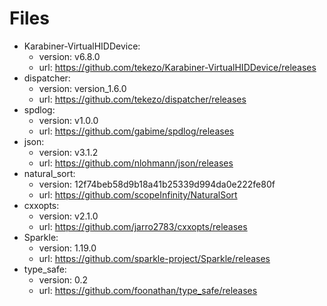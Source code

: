 # Files

- Karabiner-VirtualHIDDevice:
  - version: v6.8.0
  - url: <https://github.com/tekezo/Karabiner-VirtualHIDDevice/releases>
- dispatcher:
  - version: version_1.6.0
  - url: <https://github.com/tekezo/dispatcher/releases>
- spdlog:
  - version: v1.0.0
  - url: <https://github.com/gabime/spdlog/releases>
- json:
  - version: v3.1.2
  - url: <https://github.com/nlohmann/json/releases>
- natural_sort:
  - version: 12f74beb58d9b18a41b25339d994da0e222fe80f
  - url: <https://github.com/scopeInfinity/NaturalSort>
- cxxopts:
  - version: v2.1.0
  - url: <https://github.com/jarro2783/cxxopts/releases>
- Sparkle:
  - version: 1.19.0
  - url: <https://github.com/sparkle-project/Sparkle/releases>
- type_safe:
  - version: 0.2
  - url: <https://github.com/foonathan/type_safe/releases>
